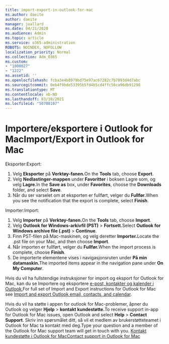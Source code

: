 ```yaml
---
title: import-export-in-outlook-for-mac
ms.author: daeite
author: daeite
manager: joallard
ms.date: 04/21/2020
ms.audience: Admin
ms.topic: article
ms.service: o365-administration
ROBOTS: NOINDEX, NOFOLLOW
localization_priority: Normal
ms.collection: Adm_O365
ms.custom:
- "1800027"
- "1222"
ms.assetid: ''
ms.openlocfilehash: fcba3e4b8979bd75e97ac67282c7b7893d4d7abc
ms.sourcegitcommit: 0eb4f9bde53395b5fd4b5cd4ffc56ca96db91298
ms.translationtype: MT
ms.contentlocale: nb-NO
ms.lasthandoff: 03/10/2021
ms.locfileid: "50708107"
---
```

# <a name="importexport-in-outlook-for-mac"></a><span data-ttu-id="e3f48-102">Importere/eksportere i Outlook for Mac</span><span class="sxs-lookup"><span data-stu-id="e3f48-102">Import/Export in Outlook for Mac</span></span> 

<span data-ttu-id="e3f48-103">Eksporter:</span><span class="sxs-lookup"><span data-stu-id="e3f48-103">Export:</span></span>
1. <span data-ttu-id="e3f48-104">Velg **Eksporter** på **Verktøy-fanen.**</span><span class="sxs-lookup"><span data-stu-id="e3f48-104">On the **Tools** tab, choose **Export**.</span></span>
2. <span data-ttu-id="e3f48-105">Velg **Nedlastinger-mappen** under **Favoritter**  i boksen Lagre som, og velg **Lagre.**</span><span class="sxs-lookup"><span data-stu-id="e3f48-105">In the **Save as** box, under **Favorites**, choose the **Downloads** folder, and select **Save**.</span></span>
3. <span data-ttu-id="e3f48-106">Når du ser varselet om at eksporten er fullført, velger du **Fullfør.**</span><span class="sxs-lookup"><span data-stu-id="e3f48-106">When you see the notification that the export is complete, select **Finish**.</span></span>

<span data-ttu-id="e3f48-107">Importer:</span><span class="sxs-lookup"><span data-stu-id="e3f48-107">Import:</span></span>
1. <span data-ttu-id="e3f48-108">Velg **Importer** på **Verktøy-fanen.**</span><span class="sxs-lookup"><span data-stu-id="e3f48-108">On the **Tools** tab, choose **Import**.</span></span>
2. <span data-ttu-id="e3f48-109">Velg **Outlook for Windows-arkivfil (PST)**  >  **Fortsett.**</span><span class="sxs-lookup"><span data-stu-id="e3f48-109">Select **Outlook for Windows archive file (.pst)** > **Continue**.</span></span>
3. <span data-ttu-id="e3f48-110">Finn PST-filen på Mac-maskinen, og velg deretter **Importer.**</span><span class="sxs-lookup"><span data-stu-id="e3f48-110">Locate the .pst file on your Mac, and then choose **Import**.</span></span>
4. <span data-ttu-id="e3f48-111">Når importen er fullført, velger du **Fullfør.**</span><span class="sxs-lookup"><span data-stu-id="e3f48-111">When the import process is complete, choose **Finish**.</span></span>
5. <span data-ttu-id="e3f48-112">De importerte elementene vises i navigasjonsruten under **På min datamaskin.**</span><span class="sxs-lookup"><span data-stu-id="e3f48-112">The imported items appear in the navigation pane under **On My Computer**.</span></span>

<span data-ttu-id="e3f48-113">Hvis du vil ha fullstendige instruksjoner for import og eksport for Outlook for Mac, kan du se Importere og eksportere [e-post, kontakter og kalender i Outlook.](https://support.office.com/article/92577192-3881-4502-b79d-c3bbada6c8ef#ID0EAACAAA=Mac)</span><span class="sxs-lookup"><span data-stu-id="e3f48-113">For full set of Import and Export instructions for Outlook for Mac see [Import and export Outlook email, contacts, and calendar](https://support.office.com/article/92577192-3881-4502-b79d-c3bbada6c8ef#ID0EAACAAA=Mac).</span></span> 

<span data-ttu-id="e3f48-114">Hvis du vil ha støtte i appen for outlook for Mac-problemer, åpner du Outlook og velger **Hjelp**  >  **kontakt kundestøtte.**</span><span class="sxs-lookup"><span data-stu-id="e3f48-114">To receive support in-app for Outlook for Mac issues, open Outlook and select **Help** > **Contact Support**.</span></span> <span data-ttu-id="e3f48-115">Skriv inn spørsmålet ditt, så vil et medlem av brukerstøtteteamet i Outlook for Mac ta kontakt med deg.</span><span class="sxs-lookup"><span data-stu-id="e3f48-115">Type your question and a member of the Outlook for Mac support team will get in touch with you.</span></span> [<span data-ttu-id="e3f48-116">Kontakt kundestøtte i Outlook for Mac</span><span class="sxs-lookup"><span data-stu-id="e3f48-116">Contact support in Outlook for Mac</span></span>](https://support.microsoft.com/office/contact-support-within-outlook-for-mac-d0410177-8e65-4487-93f7-206a3a3d71a8)